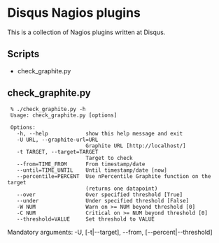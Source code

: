 # Disqus Nagios plugins

This is a collection of Nagios plugins written at Disqus.

## Scripts

* check_graphite.py

## check_graphite.py

     % ./check_graphite.py -h
     Usage: check_graphite.py [options]

     Options:
       -h, --help            show this help message and exit
       -U URL, --graphite-url=URL
                             Graphite URL [http://localhost/]
       -t TARGET, --target=TARGET
                             Target to check
       --from=TIME_FROM      From timestamp/date
       --until=TIME_UNTIL    Until timestamp/date [now]
       --percentile=PERCENT  Use nPercentile Graphite function on the target
                             (returns one datapoint)
       --over                Over specified threshold [True]
       --under               Under specified threshold [False]
       -W NUM                Warn on >= NUM beyond threshold [0]
       -C NUM                Critical on >= NUM beyond threshold [0]
       --threshold=VALUE     Set threshold to VALUE

Mandatory arguments: -U, [-t|--target], --from, [--percent|--threshold]
